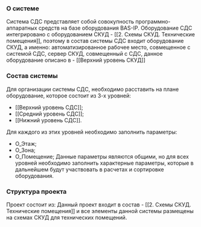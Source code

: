### О системе
Система СДС представляет собой совокупность программно-аппаратных средств на базе оборудования BAS-IP. Оборудование СДС интегрировано с оборудованием СКУД - [[2. Схемы СКУД. Технические помещения]], поэтому в состав системы СДС входит оборудование СКУД, а именно: автоматизированное рабочее место, совмещенное с системой СДС, сервер СКУД, совмещенный с СДС, данное оборудование описано в - [[Верхний уровень СКУД]]
### Состав системы
Для организации системы СДС, необходимо расставить на плане оборудование, которое состоит из 3-х уровней:
- [[Верхний уровень СДС]];
- [[Средний уровень СДС]];
- [[Нижний уровень СДС]].

Для каждого из этих уровней необходимо заполнить параметры:
- О_Этаж;
- О_Зона;
- О_Помещение;
Данные параметры являются общими, но для всех уровней необходимо заполнить характерные параметры, которые в дальнейшем будут участвовать в расчетах и сортировке оборудования.

### Структура проекта
Проект состоит из:
Данный проект входит в состав - [[2. Схемы СКУД. Технические помещения]] и все элементы данной системы размещены на схемах СКУД для технических помещений.